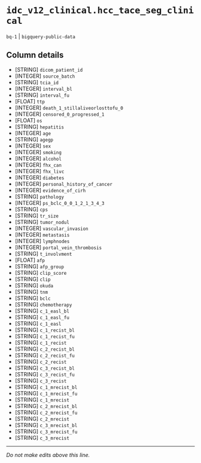 # `idc_v12_clinical.hcc_tace_seg_clinical`
`bq-1` | `bigquery-public-data`

## Column details
* [STRING]    `dicom_patient_id`
* [INTEGER]   `source_batch`
* [STRING]    `tcia_id`
* [INTEGER]   `interval_bl`
* [STRING]    `interval_fu`
* [FLOAT]     `ttp`
* [INTEGER]   `death_1_stillaliveorlosttofu_0`
* [INTEGER]   `censored_0_progressed_1`
* [FLOAT]     `os`
* [STRING]    `hepatitis`
* [INTEGER]   `age`
* [STRING]    `agegp`
* [INTEGER]   `sex`
* [INTEGER]   `smoking`
* [INTEGER]   `alcohol`
* [INTEGER]   `fhx_can`
* [INTEGER]   `fhx_livc`
* [INTEGER]   `diabetes`
* [INTEGER]   `personal_history_of_cancer`
* [INTEGER]   `evidence_of_cirh`
* [STRING]    `pathology`
* [INTEGER]   `ps_bclc_0_0_1_2_1_3_4_3`
* [STRING]    `cps`
* [STRING]    `tr_size`
* [STRING]    `tumor_nodul`
* [INTEGER]   `vascular_invasion`
* [INTEGER]   `metastasis`
* [INTEGER]   `lymphnodes`
* [INTEGER]   `portal_vein_thrombosis`
* [STRING]    `t_involvment`
* [FLOAT]     `afp`
* [STRING]    `afp_group`
* [STRING]    `clip_score`
* [STRING]    `clip`
* [STRING]    `okuda`
* [STRING]    `tnm`
* [STRING]    `bclc`
* [STRING]    `chemotherapy`
* [STRING]    `c_1_easl_bl`
* [STRING]    `c_1_easl_fu`
* [STRING]    `c_1_easl`
* [STRING]    `c_1_recist_bl`
* [STRING]    `c_1_recist_fu`
* [STRING]    `c_1_recist`
* [STRING]    `c_2_recist_bl`
* [STRING]    `c_2_recist_fu`
* [STRING]    `c_2_recist`
* [STRING]    `c_3_recist_bl`
* [STRING]    `c_3_recist_fu`
* [STRING]    `c_3_recist`
* [STRING]    `c_1_mrecist_bl`
* [STRING]    `c_1_mrecist_fu`
* [STRING]    `c_1_mrecist`
* [STRING]    `c_2_mrecist_bl`
* [STRING]    `c_2_mrecist_fu`
* [STRING]    `c_2_mrecist`
* [STRING]    `c_3_mrecist_bl`
* [STRING]    `c_3_mrecist_fu`
* [STRING]    `c_3_mrecist`

-------------------------------------------------------------------------------
*Do not make edits above this line.*
